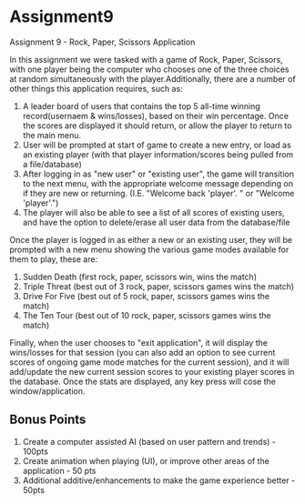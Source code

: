 # Assignment9
Assignment 9 - Rock, Paper, Scissors Application

In this assignment we were tasked with a game of Rock, Paper, Scissors, with one player being the computer who chooses one of the three choices at random simultaneously with the player.Additionally, there are a number of other things this application requires, such as:

1) A leader board of users that contains the top 5 all-time winning record(usernaem & wins/losses), based on their win percentage. Once the scores are displayed it should return, or allow the player to return to the main menu.
2) User will be prompted at start of game to create a new entry, or load as an existing player (with that player information/scores being pulled from a file/database)
3) After logging in as "new user" or "existing user", the game will transition to the next menu, with the appropriate welcome message depending on if they are new or returning. (I.E. "Welcome back 'player'. " or "Welcome 'player'.")
4) The player will also be able to see a list of all scores of existing users, and have the option to delete/erase all user data from the database/file

Once the player is logged in as either a new or an existing user, they will be prompted with a new menu showing the various game modes available for them to play, these are:

1) Sudden Death (first rock, paper, scissors win, wins the match)
2) Triple Threat (best out of 3 rock, paper, scissors games wins the match)
3) Drive For Five (best out of 5 rock, paper, scissors games wins the match)
4) The Ten Tour (best out of 10 rock, paper, scissors games wins the match)

Finally, when the user chooses to "exit application", it will display the wins/losses for that session (you can also add an option to see current scores of ongoing game mode matches for the current session), and it will add/update the new current session scores to your existing player scores in the database. Once the stats are displayed, any key press will cose the window/application. 

## Bonus Points

1) Create a computer assisted AI (based on user pattern and trends) - 100pts
2) Create animation when playing (UI), or improve other areas of the application - 50 pts
3) Additional additive/enhancements to make the game experience better - 50pts
